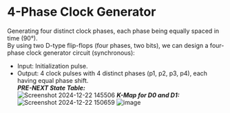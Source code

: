 # 4-Phase Clock Generator
Generating four distinct clock phases, each phase being equally spaced in time (90°).<br>
By using two D-type flip-flops (four phases, two bits), we can design a four-phase clock generator circuit (synchronous):
- Input: Initialization pulse.
- Output: 4 clock pulses with 4 distinct phases (p1, p2, p3, p4), each having equal phase shift.<br>
***PRE-NEXT State Table:***<br>
![Screenshot 2024-12-22 145506](https://github.com/user-attachments/assets/6378ceda-7af9-4b35-a040-ccb4aba56ef3)
***K-Map for D0 and D1:***<br>
![Screenshot 2024-12-22 150659](https://github.com/user-attachments/assets/a76729bc-e91a-4ff3-a195-edd9f98374ec)
![image](https://github.com/user-attachments/assets/f1a1d08a-13e7-442b-9d19-48e12e17922f)
